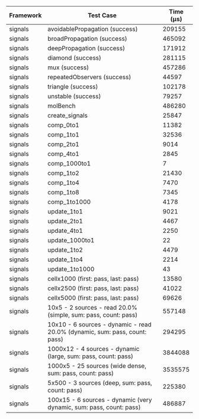 | Framework | Test Case | Time (μs) |
| --- | --- | --- |
| signals | avoidablePropagation (success) | 209155 |
| signals | broadPropagation (success) | 465092 |
| signals | deepPropagation (success) | 171912 |
| signals | diamond (success) | 281115 |
| signals | mux (success) | 457286 |
| signals | repeatedObservers (success) | 44597 |
| signals | triangle (success) | 102178 |
| signals | unstable (success) | 79257 |
| signals | molBench | 486280 |
| signals | create_signals | 25847 |
| signals | comp_0to1 | 11382 |
| signals | comp_1to1 | 32536 |
| signals | comp_2to1 | 9014 |
| signals | comp_4to1 | 2845 |
| signals | comp_1000to1 | 7 |
| signals | comp_1to2 | 21430 |
| signals | comp_1to4 | 7470 |
| signals | comp_1to8 | 7345 |
| signals | comp_1to1000 | 4178 |
| signals | update_1to1 | 9021 |
| signals | update_2to1 | 4467 |
| signals | update_4to1 | 2250 |
| signals | update_1000to1 | 22 |
| signals | update_1to2 | 4479 |
| signals | update_1to4 | 2214 |
| signals | update_1to1000 | 43 |
| signals | cellx1000 (first: pass, last: pass) | 13580 |
| signals | cellx2500 (first: pass, last: pass) | 41022 |
| signals | cellx5000 (first: pass, last: pass) | 69626 |
| signals | 10x5 - 2 sources - read 20.0% (simple, sum: pass, count: pass) | 557148 |
| signals | 10x10 - 6 sources - dynamic - read 20.0% (dynamic, sum: pass, count: pass) | 294295 |
| signals | 1000x12 - 4 sources - dynamic (large, sum: pass, count: pass) | 3844088 |
| signals | 1000x5 - 25 sources (wide dense, sum: pass, count: pass) | 3535575 |
| signals | 5x500 - 3 sources (deep, sum: pass, count: pass) | 225380 |
| signals | 100x15 - 6 sources - dynamic (very dynamic, sum: pass, count: pass) | 486887 |
